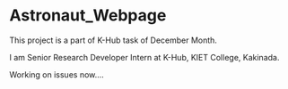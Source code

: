 # Astronaut_Webpage

This project is a part of K-Hub task of December Month.

I am Senior Research Developer Intern at K-Hub, KIET College, Kakinada.

Working on issues now....
